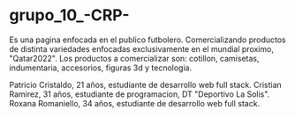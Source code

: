 # grupo_10_-CRP-
Es una pagina enfocada en el publico futbolero.
Comercializando productos de distinta variedades enfocadas exclusivamente en el mundial proximo, "Qatar2022".
Los productos a comercializar son: cotillon, camisetas, indumentaria, accesorios, figuras 3d y tecnologia.

Patricio Cristaldo, 21 años, estudiante de desarrollo web full stack.
Cristian Ramirez, 31 años, estudiante de programacion, DT "Deportivo La Solis".
Roxana Romaniello, 34 años, estudiante de desarrollo web full stack.
